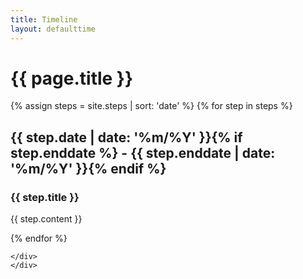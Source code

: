 ```yaml
---
title: Timeline
layout: defaulttime
---
```


<div class="container row">
    <h1 class="cv-title"><span class="black white-text">{{ page.title }}</span></h1>
    {% assign steps = site.steps | sort: 'date' %}
    {% for step in steps %}
    <div class="item">
        <i class="vertical-line"></i>
        <h2 class="item-date">{{ step.date | date: '%m/%Y' }}{% if step.enddate %} - {{ step.enddate | date: '%m/%Y' }}{% endif %}</h2>
        <div class="card-panel">
            <h3 class="card-title">
                {{ step.title }}
            </h3>
            <p>
                {{ step.content }}
            </p>
        </div>
    </div>
    {% endfor %}
    <div class="last-item">
        <i class="vertical-line"></i>

    </div>
    </div>
